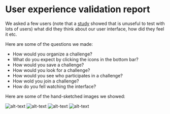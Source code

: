 # User experience validation report

We asked a few users (note that a [study](https://www.nngroup.com/articles/why-you-only-need-to-test-with-5-users/) 
showed that is unuseful to test with lots of users) what did they think about our user interface, how did they feel it etc.

Here are some of the questions we made:

- How would you organize a challenge?
- What do you expect by clicking the icons in the bottom bar?
- How would you save a challenge?
- How would you look for a challenge?
- How would you see who participates in a challenge?
- How wold you join a challenge?
- How do you fell watching the interface?

Here are some of the hand-sketched images we showed:

![alt-text](./)
![alt-text](./)
![alt-text](./)
![alt-text](./)
